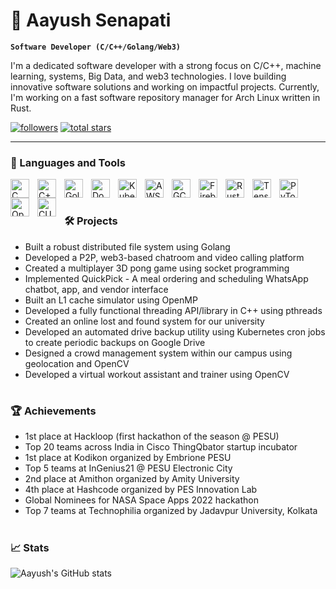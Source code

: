 # 🌟 Aayush Senapati

**`Software Developer (C/C++/Golang/Web3)`**

I'm a dedicated software developer with a strong focus on C/C++, machine learning, systems, Big Data, and web3 technologies. I love building innovative software solutions and working on impactful projects. Currently, I'm working on a fast software repository manager for Arch Linux written in Rust.

<p align="left">
    <a href="https://github.com/aayushsenapati?tab=followers">
        <img alt="followers" title="Follow me on GitHub" src="https://custom-icon-badges.demolab.com/github/followers/aayushsenapati?color=236ad3&labelColor=1155ba&style=for-the-badge&logo=person-add&label=Follow&logoColor=white"/></a>
    <a href="https://github.com/aayushsenapati?tab=repositories&sort=stargazers">
        <img alt="total stars" title="Total stars on GitHub" src="https://custom-icon-badges.demolab.com/github/stars/aayushsenapati?color=55960c&style=for-the-badge&labelColor=488207&logo=star"/></a>
</p>

---

### 🧰 Languages and Tools

<img align="left" alt="C" width="30px" style="padding-right:10px;" src="https://cdn.jsdelivr.net/gh/devicons/devicon/icons/c/c-original.svg"/>
<img align="left" alt="C++" width="30px" style="padding-right:10px;" src="https://cdn.jsdelivr.net/gh/devicons/devicon/icons/cplusplus/cplusplus-original.svg"/>
<img align="left" alt="Golang" width="30px" style="padding-right:10px;" src="https://cdn.jsdelivr.net/gh/devicons/devicon/icons/go/go-original.svg"/>
<img align="left" alt="Docker" width="30px" style="padding-right:10px;" src="https://cdn.jsdelivr.net/gh/devicons/devicon/icons/docker/docker-original.svg"/>
<img align="left" alt="Kubernetes" width="30px" style="padding-right:10px;" src="https://cdn.jsdelivr.net/gh/devicons/devicon/icons/kubernetes/kubernetes-plain.svg"/>
<img align="left" alt="AWS" width="30px" style="padding-right:10px;" src="https://cdn.jsdelivr.net/gh/devicons/devicon/icons/amazonwebservices/amazonwebservices-original.svg"/>
<img align="left" alt="GCP" width="30px" style="padding-right:10px;" src="https://cdn.jsdelivr.net/gh/devicons/devicon/icons/googlecloud/googlecloud-original.svg"/>
<img align="left" alt="Firebase" width="30px" style="padding-right:10px;" src="https://cdn.jsdelivr.net/gh/devicons/devicon/icons/firebase/firebase-plain.svg"/>
<img align="left" alt="Rust" width="30px" style="padding-right:10px;" src="https://cdn.jsdelivr.net/gh/devicons/devicon/icons/rust/rust-plain.svg"/>
<img align="left" alt="TensorFlow" width="30px" style="padding-right:10px;" src="https://cdn.jsdelivr.net/gh/devicons/devicon/icons/tensorflow/tensorflow-original.svg"/>
<img align="left" alt="PyTorch" width="30px" style="padding-right:10px;" src="https://cdn.jsdelivr.net/gh/devicons/devicon/icons/pytorch/pytorch-original.svg"/>
<img align="left" alt="OpenMP" width="30px" style="padding-right:10px;" src="https://cdn.jsdelivr.net/gh/devicons/devicon/icons/openmp/openmp-original.svg"/>
<img align="left" alt="CUDA" width="30px" style="padding-right:10px;" src="https://cdn.jsdelivr.net/gh/devicons/devicon/icons/cuda/cuda-original.svg"/>
<br />

#

### 🛠 Projects

- Built a robust distributed file system using Golang
- Developed a P2P, web3-based chatroom and video calling platform
- Created a multiplayer 3D pong game using socket programming
- Implemented QuickPick - A meal ordering and scheduling WhatsApp chatbot, app, and vendor interface
- Built an L1 cache simulator using OpenMP
- Developed a fully functional threading API/library in C++ using pthreads
- Created an online lost and found system for our university
- Developed an automated drive backup utility using Kubernetes cron jobs to create periodic backups on Google Drive
- Designed a crowd management system within our campus using geolocation and OpenCV
- Developed a virtual workout assistant and trainer using OpenCV

#

### 🏆 Achievements

- 1st place at Hackloop (first hackathon of the season @ PESU)
- Top 20 teams across India in Cisco ThingQbator startup incubator
- 1st place at Kodikon organized by Embrione PESU
- Top 5 teams at InGenius21 @ PESU Electronic City
- 2nd place at Amithon organized by Amity University
- 4th place at Hashcode organized by PES Innovation Lab
- Global Nominees for NASA Space Apps 2022 hackathon
- Top 7 teams at Technophilia organized by Jadavpur University, Kolkata

#

### 📈 Stats

![Aayush's GitHub stats](https://github-readme-stats.vercel.app/api?username=aayushsenapati&show_icons=true&theme=gruvbox)
